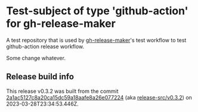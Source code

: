 # Test-subject of type 'github-action' for gh-release-maker

A test repository that is used by [gh-release-maker](https://github.com/kattecon/gh-release-maker)'s test workflow to test github-action release workflow.

Some change whatever.

## Release build info

This release v0.3.2 was built from the commit [2a1ac5127c8a20ca15dc59a18aafe8a26e077224](https://github.com/kattecon/gh-release-maker-test-ga/tree/2a1ac5127c8a20ca15dc59a18aafe8a26e077224) (aka [release-src/v0.3.2](https://github.com/kattecon/gh-release-maker-test-ga/tree/release-src/v0.3.2)) on 2023-03-28T23:34:53.446Z.
        